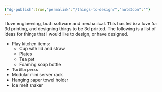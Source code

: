```yaml
---
{"dg-publish":true,"permalink":"/things-to-design/","noteIcon":""}
---
```


I love engineering, both software and mechanical. This has led to a love for 3d printing, and designing things to be 3d printed. The following is a list of ideas for things that I would like to design, or have designed.

- Play kitchen items:
	- Cup with lid and straw
	- Plates
	- Tea pot
	- Foaming soap bottle
- Tortilla press
- Modular mini server rack
- Hanging paper towel holder
- Ice melt shaker
